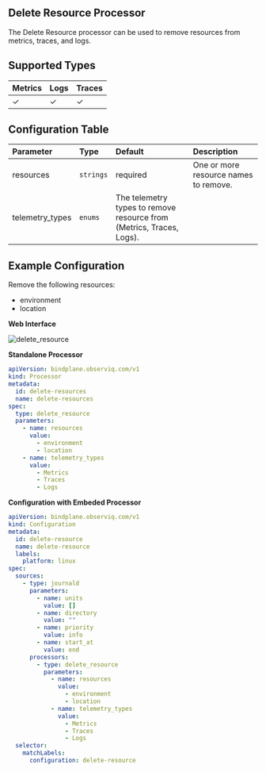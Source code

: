 ## Delete Resource Processor

The Delete Resource processor can be used to remove resources from metrics, traces, and logs.

## Supported Types

| Metrics | Logs | Traces |
| :--- | :--- | :--- |
| ✓ | ✓ | ✓ |

## Configuration Table

| Parameter  | Type    | Default  | Description |
| :---       | :---    | :---     | :--- |
| resources | `strings`   | required | One or more resource names to remove. |
| telemetry_types | `enums` | The telemetry types to remove resource from (Metrics, Traces, Logs). |


## Example Configuration

Remove the following resources:
- environment
- location

**Web Interface**

![delete_resource](https://storage.googleapis.com/bindplane-op-doc-images/resources/processor-types/delete_resource.png)

**Standalone Processor**

```yaml
apiVersion: bindplane.observiq.com/v1
kind: Processor
metadata:
  id: delete-resources
  name: delete-resources
spec:
  type: delete_resource
  parameters:
    - name: resources
      value:
        - environment
        - location
    - name: telemetry_types
      value:
        - Metrics
        - Traces
        - Logs
```

**Configuration with Embeded Processor**

```yaml
apiVersion: bindplane.observiq.com/v1
kind: Configuration
metadata:
  id: delete-resource
  name: delete-resource
  labels:
    platform: linux
spec:
  sources:
    - type: journald
      parameters:
        - name: units
          value: []
        - name: directory
          value: ""
        - name: priority
          value: info
        - name: start_at
          value: end
      processors:
        - type: delete_resource
          parameters:
            - name: resources
              value:
                - environment
                - location
            - name: telemetry_types
              value:
                - Metrics
                - Traces
                - Logs
  selector:
    matchLabels:
      configuration: delete-resource
```
